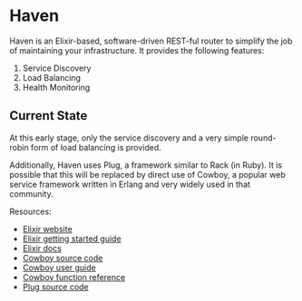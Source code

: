 # Haven

Haven is an Elixir-based, software-driven REST-ful router to simplify
the job of maintaining your infrastructure. It provides the following
features:

1. Service Discovery
2. Load Balancing
3. Health Monitoring

## Current State

At this early stage, only the service discovery and a very simple
round-robin form of load balancing is provided.

Additionally, Haven uses Plug, a framework similar to Rack (in Ruby).
It is possible that this will be replaced by direct use of Cowboy, a
popular web service framework written in Erlang and very widely used
in that community.

Resources:

* [Elixir website](http://elixir-lang.org/)
* [Elixir getting started guide](http://elixir-lang.org/getting_started/1.html)
* [Elixir docs](http://elixir-lang.org/docs)
* [Cowboy source code](https://github.com/ninenines/cowboy)
* [Cowboy user guide](http://ninenines.eu/docs/en/cowboy/HEAD/guide)
* [Cowboy function reference](http://ninenines.eu/docs/en/cowboy/HEAD/manual)
* [Plug source code](https://github.com/elixir-lang/plug)
